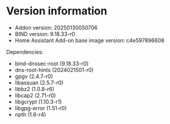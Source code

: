 # Version information

 * Addon version: 20250130050706
 * BIND version: 9.18.33-r0
 * Home Assistant Add-on base image version: c4e597896608

Dependencies:
 * bind-dnssec-root (9.18.33-r0)
 * dns-root-hints (2024021501-r0)
 * gpgv (2.4.7-r0)
 * libassuan (2.5.7-r0)
 * libbz2 (1.0.8-r6)
 * libcap2 (2.71-r0)
 * libgcrypt (1.10.3-r1)
 * libgpg-error (1.51-r0)
 * npth (1.6-r4)
